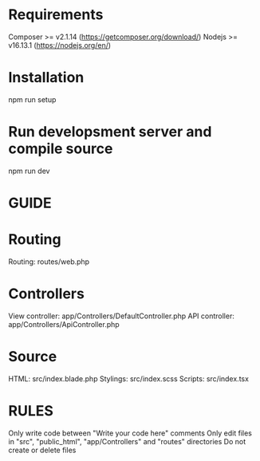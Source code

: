 # Requirements
Composer >= v2.1.14 (https://getcomposer.org/download/)
Nodejs >= v16.13.1 (https://nodejs.org/en/)
# Installation
npm run setup
# Run developsment server and compile source
npm run dev

# GUIDE
# Routing
Routing: routes/web.php
# Controllers
View controller: app/Controllers/DefaultController.php
API controller: app/Controllers/ApiController.php
# Source
HTML: src/index.blade.php
Stylings: src/index.scss
Scripts: src/index.tsx

# RULES
Only write code between "Write your code here" comments
Only edit files in "src", "public_html", "app/Controllers" and "routes" directories
Do not create or delete files